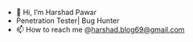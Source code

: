 - 👋 Hi, I’m Harshad Pawar
- Penetration Tester| Bug Hunter
- 📫 How to reach me @harshad.blog69@gmail.com

<!---
harshadpawar22/harshadpawar22 is a ✨ special ✨ repository because its `README.md` (this file) appears on your GitHub profile.
You can click the Preview link to take a look at your changes.
--->
